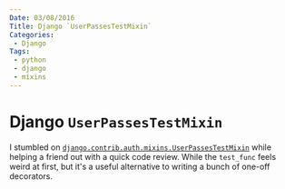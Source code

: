 ```yaml
---
Date: 03/08/2016
Title: Django `UserPassesTestMixin`
Categories:
 - Django
Tags:
 - python
 - django
 - mixins
---
```


# Django `UserPassesTestMixin`

I stumbled on [`django.contrib.auth.mixins.UserPassesTestMixin`](https://docs.djangoproject.com/en/1.9/topics/auth/default/#django.contrib.auth.mixins.UserPassesTestMixin) while helping a friend out with a quick code review. While the `test_func` feels weird at first, but it's a useful alternative to writing a bunch of one-off decorators.
